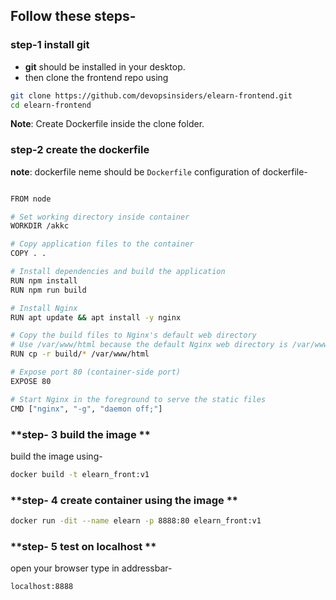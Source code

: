 ## Follow these steps-
### **step-1 install git**

- **git** should be installed in your desktop.
- then clone the frontend repo using
```sh
git clone https://github.com/devopsinsiders/elearn-frontend.git
cd elearn-frontend
```

**Note**: Create Dockerfile inside the clone folder.

### **step-2 create the dockerfile**

**note**: dockerfile neme should be `Dockerfile`
configuration of dockerfile-

```sh

FROM node

# Set working directory inside container
WORKDIR /akkc

# Copy application files to the container
COPY . .

# Install dependencies and build the application
RUN npm install
RUN npm run build

# Install Nginx
RUN apt update && apt install -y nginx

# Copy the build files to Nginx's default web directory
# Use /var/www/html because the default Nginx web directory is /var/www/html
RUN cp -r build/* /var/www/html

# Expose port 80 (container-side port)
EXPOSE 80

# Start Nginx in the foreground to serve the static files
CMD ["nginx", "-g", "daemon off;"]

```
### **step- 3 build the image **
build the image using-
```sh
docker build -t elearn_front:v1
```

### **step- 4 create container using the image **
```sh
docker run -dit --name elearn -p 8888:80 elearn_front:v1
```
### **step- 5 test on localhost **
open your browser type in addressbar-
```sh
localhost:8888
```


